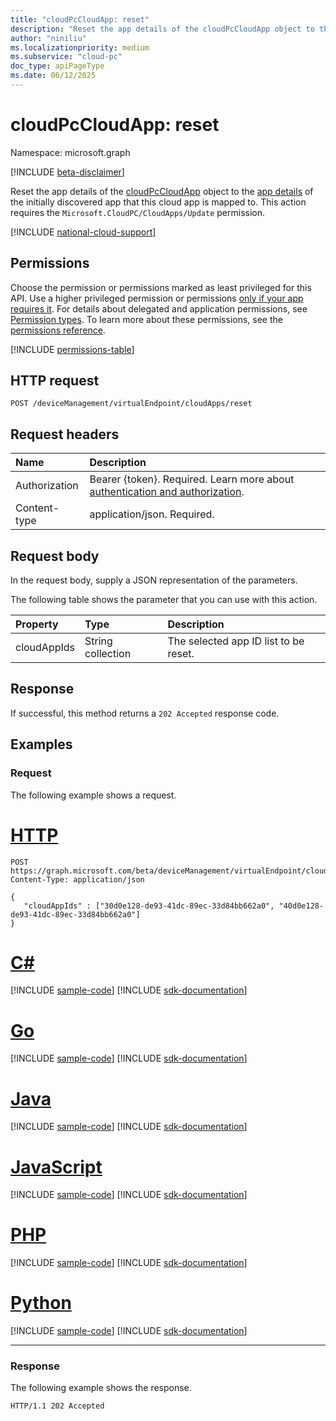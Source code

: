 ```yaml
---
title: "cloudPcCloudApp: reset"
description: "Reset the app details of the cloudPcCloudApp object to the app details of the initially discovered app that this cloud app is mapped to."
author: "niniliu"
ms.localizationpriority: medium
ms.subservice: "cloud-pc"
doc_type: apiPageType
ms.date: 06/12/2025
---
```


# cloudPcCloudApp: reset

Namespace: microsoft.graph

[!INCLUDE [beta-disclaimer](../../includes/beta-disclaimer.md)]

Reset the app details of the [cloudPcCloudApp](../resources/cloudpccloudapp.md) object to the [app details](../resources/cloudpccloudappdetail.md) of the initially discovered app that this cloud app is mapped to. This action requires the `Microsoft.CloudPC/CloudApps/Update` permission.

[!INCLUDE [national-cloud-support](../../includes/global-only.md)]

## Permissions

Choose the permission or permissions marked as least privileged for this API. Use a higher privileged permission or permissions [only if your app requires it](/graph/permissions-overview#best-practices-for-using-microsoft-graph-permissions). For details about delegated and application permissions, see [Permission types](/graph/permissions-overview#permission-types). To learn more about these permissions, see the [permissions reference](/graph/permissions-reference).

<!-- { "blockType": "permissions", "name": "cloudpccloudapp_reset" } -->
[!INCLUDE [permissions-table](../includes/permissions/cloudpccloudapp-reset-permissions.md)]

## HTTP request

<!-- {
  "blockType": "ignored"
}
-->

``` http
POST /deviceManagement/virtualEndpoint/cloudApps/reset
```

## Request headers

| Name          | Description               |
| :------------ | :------------------------ |
|Authorization|Bearer {token}. Required. Learn more about [authentication and authorization](/graph/auth/auth-concepts).|
| Content-type | application/json. Required.|

## Request body

In the request body, supply a JSON representation of the parameters.

The following table shows the parameter that you can use with this action.

|Property|Type|Description|
|:---|:---|:---|
|cloudAppIds|String collection|The selected app ID list to be reset.|

## Response

If successful, this method returns a `202 Accepted` response code.

## Examples

### Request

The following example shows a request.

# [HTTP](#tab/http)
<!-- {
  "blockType": "request",
  "name": "reset_cloudpccloudapp"
}
-->
``` http
POST https://graph.microsoft.com/beta/deviceManagement/virtualEndpoint/cloudApps/reset
Content-Type: application/json

{
   "cloudAppIds" : ["30d0e128-de93-41dc-89ec-33d84bb662a0", "40d0e128-de93-41dc-89ec-33d84bb662a0"]
}
```

# [C#](#tab/csharp)
[!INCLUDE [sample-code](../includes/snippets/csharp/reset-cloudpccloudapp-csharp-snippets.md)]
[!INCLUDE [sdk-documentation](../includes/snippets/snippets-sdk-documentation-link.md)]

# [Go](#tab/go)
[!INCLUDE [sample-code](../includes/snippets/go/reset-cloudpccloudapp-go-snippets.md)]
[!INCLUDE [sdk-documentation](../includes/snippets/snippets-sdk-documentation-link.md)]

# [Java](#tab/java)
[!INCLUDE [sample-code](../includes/snippets/java/reset-cloudpccloudapp-java-snippets.md)]
[!INCLUDE [sdk-documentation](../includes/snippets/snippets-sdk-documentation-link.md)]

# [JavaScript](#tab/javascript)
[!INCLUDE [sample-code](../includes/snippets/javascript/reset-cloudpccloudapp-javascript-snippets.md)]
[!INCLUDE [sdk-documentation](../includes/snippets/snippets-sdk-documentation-link.md)]

# [PHP](#tab/php)
[!INCLUDE [sample-code](../includes/snippets/php/reset-cloudpccloudapp-php-snippets.md)]
[!INCLUDE [sdk-documentation](../includes/snippets/snippets-sdk-documentation-link.md)]

# [Python](#tab/python)
[!INCLUDE [sample-code](../includes/snippets/python/reset-cloudpccloudapp-python-snippets.md)]
[!INCLUDE [sdk-documentation](../includes/snippets/snippets-sdk-documentation-link.md)]

---

### Response

The following example shows the response.

<!-- {
  "blockType": "response",
  "truncated": true
}
-->
``` http
HTTP/1.1 202 Accepted
```
